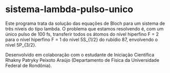 # sistema-lambda-pulso-unico

Este programa trata da solução das equações de Bloch para um sistema de três níveis do tipo lambda. O problema que estamos resolvendo é, 
com um único pulso de 100 fs, transferir todos os átomos do nível hiperfino F = 2 para o nível hiperfino F = 1 do nível 5S_{1/2} do rubídio 87, envolvendo o nível 5P_{3/2}.

Desenvolvido em colaboração com o estudante de Iniciação Científica Rhakny Patryky Peixoto Araújo (Departamento de Física da Universidade Federal de Rondônia).

